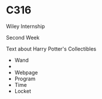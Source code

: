 # C316

Wiley Internship

Second Week

  Text about Harry Potter's Collectibles
  <ul>
    <li>
      Wand </li>
  <li Locket </li>
  <li> Webpage </li>
  <li>   Program </li>
  <li>  Time </li>
  <li>   Locket </li>

  </ul>
